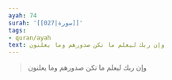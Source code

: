 ```yaml
---
ayah: 74
surah: '[[027|سورة]]'
tags:
- quran/ayah
text: وإن ربك ليعلم ما تكن صدورهم وما يعلنون
---
```

> وإن ربك ليعلم ما تكن صدورهم وما يعلنون
